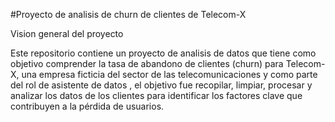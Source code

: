 #Proyecto de analisis de churn de clientes de Telecom-X


Vision  general del proyecto 

Este repositorio contiene un proyecto de analisis de datos que tiene como objetivo comprender la tasa de abandono de clientes (churn)
para Telecom-X, una empresa ficticia del sector de las telecomunicaciones y como parte del rol de asistente de datos , el objetivo fue recopilar, limpiar, procesar y analizar los datos de los clientes para identificar los factores clave que contribuyen a la pérdida de usuarios. 
